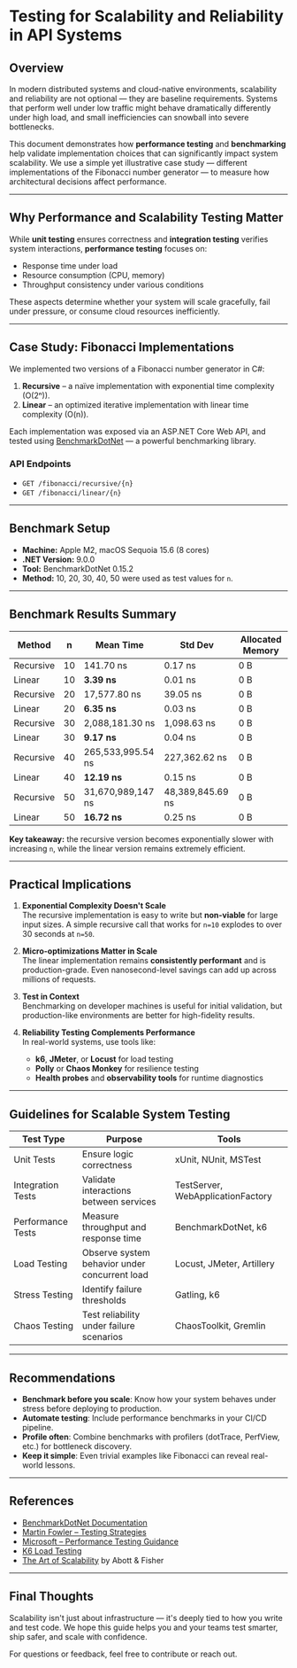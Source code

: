 # Testing for Scalability and Reliability in API Systems

## Overview

In modern distributed systems and cloud-native environments, scalability and reliability are not optional — they are baseline requirements. Systems that perform well under low traffic might behave dramatically differently under high load, and small inefficiencies can snowball into severe bottlenecks.

This document demonstrates how **performance testing** and **benchmarking** help validate implementation choices that can significantly impact system scalability. We use a simple yet illustrative case study — different implementations of the Fibonacci number generator — to measure how architectural decisions affect performance.

---

## Why Performance and Scalability Testing Matter

While **unit testing** ensures correctness and **integration testing** verifies system interactions, **performance testing** focuses on:

- Response time under load
- Resource consumption (CPU, memory)
- Throughput consistency under various conditions

These aspects determine whether your system will scale gracefully, fail under pressure, or consume cloud resources inefficiently.

---

## Case Study: Fibonacci Implementations

We implemented two versions of a Fibonacci number generator in C#:

1. **Recursive** – a naïve implementation with exponential time complexity (O(2ⁿ)).
2. **Linear** – an optimized iterative implementation with linear time complexity (O(n)).

Each implementation was exposed via an ASP.NET Core Web API, and tested using [BenchmarkDotNet](https://benchmarkdotnet.org/) — a powerful benchmarking library.

### API Endpoints

- `GET /fibonacci/recursive/{n}`
- `GET /fibonacci/linear/{n}`

---

## Benchmark Setup

- **Machine:** Apple M2, macOS Sequoia 15.6 (8 cores)
- **.NET Version:** 9.0.0
- **Tool:** BenchmarkDotNet 0.15.2
- **Method:** 10, 20, 30, 40, 50 were used as test values for `n`.

---

## Benchmark Results Summary

| Method    | n  | Mean Time         | Std Dev           | Allocated Memory |
|-----------|----|-------------------|-------------------|------------------|
| Recursive | 10 | 141.70 ns         | 0.17 ns           | 0 B              |
| Linear    | 10 | **3.39 ns**       | 0.01 ns           | 0 B              |
| Recursive | 20 | 17,577.80 ns      | 39.05 ns          | 0 B              |
| Linear    | 20 | **6.35 ns**       | 0.03 ns           | 0 B              |
| Recursive | 30 | 2,088,181.30 ns   | 1,098.63 ns       | 0 B              |
| Linear    | 30 | **9.17 ns**       | 0.04 ns           | 0 B              |
| Recursive | 40 | 265,533,995.54 ns | 227,362.62 ns     | 0 B              |
| Linear    | 40 | **12.19 ns**      | 0.15 ns           | 0 B              |
| Recursive | 50 | 31,670,989,147 ns | 48,389,845.69 ns  | 0 B              |
| Linear    | 50 | **16.72 ns**      | 0.25 ns           | 0 B              |

**Key takeaway:** the recursive version becomes exponentially slower with increasing `n`, while the linear version remains extremely efficient.

---

## Practical Implications

1. **Exponential Complexity Doesn't Scale**  
   The recursive implementation is easy to write but **non-viable** for large input sizes. A simple recursive call that works for `n=10` explodes to over 30 seconds at `n=50`.

2. **Micro-optimizations Matter in Scale**  
   The linear implementation remains **consistently performant** and is production-grade. Even nanosecond-level savings can add up across millions of requests.

3. **Test in Context**  
   Benchmarking on developer machines is useful for initial validation, but production-like environments are better for high-fidelity results.

4. **Reliability Testing Complements Performance**  
   In real-world systems, use tools like:
   - **k6**, **JMeter**, or **Locust** for load testing
   - **Polly** or **Chaos Monkey** for resilience testing
   - **Health probes** and **observability tools** for runtime diagnostics

---

## Guidelines for Scalable System Testing

| Test Type        | Purpose                                        | Tools                        |
|------------------|------------------------------------------------|-------------------------------|
| Unit Tests       | Ensure logic correctness                       | xUnit, NUnit, MSTest          |
| Integration Tests| Validate interactions between services         | TestServer, WebApplicationFactory |
| Performance Tests| Measure throughput and response time           | BenchmarkDotNet, k6           |
| Load Testing     | Observe system behavior under concurrent load  | Locust, JMeter, Artillery     |
| Stress Testing   | Identify failure thresholds                    | Gatling, k6                   |
| Chaos Testing    | Test reliability under failure scenarios       | ChaosToolkit, Gremlin         |

---

## Recommendations

- **Benchmark before you scale**: Know how your system behaves under stress before deploying to production.
- **Automate testing**: Include performance benchmarks in your CI/CD pipeline.
- **Profile often**: Combine benchmarks with profilers (dotTrace, PerfView, etc.) for bottleneck discovery.
- **Keep it simple**: Even trivial examples like Fibonacci can reveal real-world lessons.

---

## References

- [BenchmarkDotNet Documentation](https://benchmarkdotnet.org/articles/overview.html)
- [Martin Fowler – Testing Strategies](https://martinfowler.com/bliki/TestPyramid.html)
- [Microsoft – Performance Testing Guidance](https://learn.microsoft.com/en-us/azure/architecture/example-scenario/infrastructure/devops-pipeline)
- [K6 Load Testing](https://k6.io/)
- [The Art of Scalability](https://www.pearson.com/en-us/subject-catalog/p/the-art-of-scalability/P200000003734/9780134032806) by Abott & Fisher

---

## Final Thoughts

Scalability isn't just about infrastructure — it's deeply tied to how you write and test code. We hope this guide helps you and your teams test smarter, ship safer, and scale with confidence.

For questions or feedback, feel free to contribute or reach out.